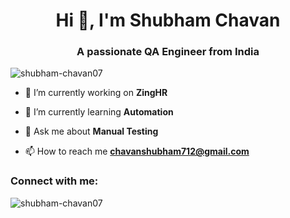 <h1 align="center">Hi 👋, I'm Shubham Chavan</h1>
<h3 align="center">A passionate QA Engineer from India</h3>

<p align="left"> <img src="https://komarev.com/ghpvc/?username=shubham-chavan07&label=Profile%20views&color=0e75b6&style=plastic" alt="shubham-chavan07" /> </p>

- 🔭 I’m currently working on **ZingHR**

- 🌱 I’m currently learning **Automation**

- 💬 Ask me about **Manual Testing**

- 📫 How to reach me **chavanshubham712@gmail.com**

<h3 align="left">Connect with me:</h3>
<p align="left">
</p>

<p><img align="center" src="https://github-readme-stats.vercel.app/api/top-langs?username=shubham-chavan07&show_icons=true&theme=radical&locale=en&layout=compact" alt="shubham-chavan07" /></p>
